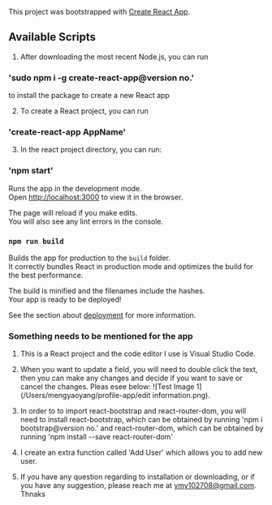 This project was bootstrapped with [Create React App](https://github.com/facebook/create-react-app).

## Available Scripts

1. After downloading the most recent Node.js, you can run
### 'sudo npm i -g create-react-app@version no.' 
to install the package to create a new React app

2. To create a React project, you can run
### 'create-react-app AppName'


3. In the react project directory, you can run:

### 'npm start'

Runs the app in the development mode.<br>
Open [http://localhost:3000](http://localhost:3000) to view it in the browser.

The page will reload if you make edits.<br>
You will also see any lint errors in the console.


### `npm run build`

Builds the app for production to the `build` folder.<br>
It correctly bundles React in production mode and optimizes the build for the best performance.

The build is minified and the filenames include the hashes.<br>
Your app is ready to be deployed!

See the section about [deployment](https://facebook.github.io/create-react-app/docs/deployment) for more information.

### Something needs to be mentioned for the app

1. This is a React project and the code editor I use is Visual Studio Code.

2. When you want to update a field, you will need to double click the text, then you can make any changes and decide if you want to save or cancel the changes. Pleas esee below:
![Test Image 1](/Users/mengyaoyang/profile-app/edit information.png).

3. In order to to import react-bootstrap and react-router-dom, you will need to install react-bootstrap, which can be obtained by running 'npm i bootstrap@version no.'
and react-router-dom, which can be obtained by running 'npm install --save react-router-dom' 

4. I create an extra function called 'Add User' which allows you to add new user.

5. If you have any question regarding to installation or downloading, or if you have any suggestion, please reach me at ymy102708@gmail.com. Thnaks
